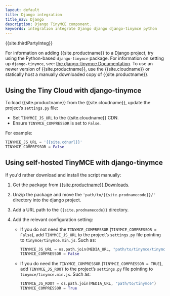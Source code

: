 ```yaml
---
layout: default
title: Django integration
title_nav: Django
description: Django TinyMCE component.
keywords: integration integrate Django django django-tinymce python
---
```


{{site.thirdPartyInteg}}

For information on adding {{site.productname}} to a Django project, try using the Python-based `django-tinymce` package. For information on setting up `django-tinymce`, see: [the django-tinymce Documentation](https://django-tinymce.readthedocs.io/en/latest/index.html).
To use an newer version of {{site.productname}}, use the {{site.cloudname}} or statically host a manually downloaded copy of {{site.productname}}.

## Using the Tiny Cloud with django-tinymce

To load {{site.productname}} from the {{site.cloudname}}, update the project’s `settings.py` file:

* Set `TINYMCE_JS_URL` to the {{site.cloudname}} CDN.
* Ensure `TINYMCE_COMPRESSOR` is set to `False`.

For example:

```py
TINYMCE_JS_URL = '{{site.cdnurl}}'
TINYMCE_COMPRESSOR = False
```

## Using self-hosted TinyMCE with django-tinymce

If you'd rather download and install the script manually:

1. Get the package from [{{site.productname}} Downloads]({{site.gettiny}}).
1. Unzip the package and move the `'path/to/{{site.prodnamecode}}/'` directory into the django project.
1. Add a URL path to the `{{site.prodnamecode}}` directory.
1. Add the relevant configuration setting:

    * If you do not need the `TINYMCE_COMPRESSOR` (`TINYMCE_COMPRESSOR = False`), add `TINYMCE_JS_URL` to the project’s `settings.py` file pointing to `tinymce/tinymce.min.js`.
        Such as:

        ```py
        TINYMCE_JS_URL = os.path.join(MEDIA_URL, "path/to/tinymce/tinymce.min.js")
        TINYMCE_COMPRESSOR = False
        ```

    *  If you do need the `TINYMCE_COMPRESSOR` (`TINYMCE_COMPRESSOR = TRUE`), add `TINYMCE_JS_ROOT` to the project’s `settings.py` file pointing to `tinymce/tinymce.min.js`.
        Such as:

        ```py
        TINYMCE_JS_ROOT = os.path.join(MEDIA_URL, "path/to/tinymce")
        TINYMCE_COMPRESSOR = True
        ```
